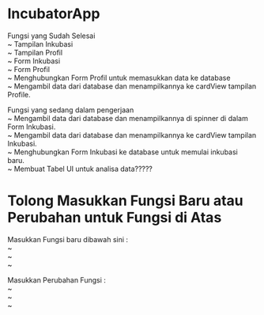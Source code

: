 # IncubatorApp

Fungsi yang Sudah Selesai
<br>
~ Tampilan Inkubasi<br>
~ Tampilan Profil<br>
~ Form Inkubasi<br>
~ Form Profil<br>
~ Menghubungkan Form Profil untuk memasukkan data ke database<br>
~ Mengambil data dari database dan menampilkannya ke cardView tampilan Profile.<br>

Fungsi yang sedang dalam pengerjaan
<br>
~ Mengambil data dari database dan menampilkannya di spinner di dalam Form Inkubasi.<br>
~ Mengambil data dari database dan menampilkannya ke cardView tampilan Inkubasi.<br>
~ Menghubungkan Form Inkubasi ke database untuk memulai inkubasi baru.<br>
~ Membuat Tabel UI untuk analisa data?????<br>

# Tolong Masukkan Fungsi Baru atau Perubahan untuk Fungsi di Atas
Masukkan Fungsi baru dibawah sini : 
<br>
~ <br>
~ <br>
~ <br>

Masukkan Perubahan Fungsi :
<br>
~ <br>
~ <br>
~ <br>
